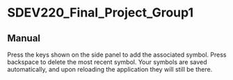 # SDEV220_Final_Project_Group1

## Manual
Press the keys shown on the side panel to add the associated symbol. Press backspace to delete the most recent symbol. 
Your symbols are saved automatically, and upon reloading the application they will still be there.

